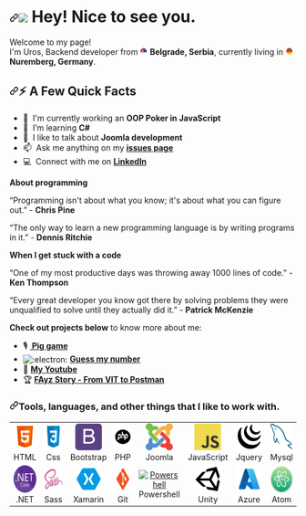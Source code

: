 <h1 dir="auto"><a id="user-content--hey-nice-to-see-you" class="anchor" aria-hidden="true" href="#-hey-nice-to-see-you"><svg class="octicon octicon-link" viewBox="0 0 16 16" version="1.1" width="16" height="16" aria-hidden="true"><path fill-rule="evenodd" d="M7.775 3.275a.75.75 0 001.06 1.06l1.25-1.25a2 2 0 112.83 2.83l-2.5 2.5a2 2 0 01-2.83 0 .75.75 0 00-1.06 1.06 3.5 3.5 0 004.95 0l2.5-2.5a3.5 3.5 0 00-4.95-4.95l-1.25 1.25zm-4.69 9.64a2 2 0 010-2.83l2.5-2.5a2 2 0 012.83 0 .75.75 0 001.06-1.06 3.5 3.5 0 00-4.95 0l-2.5 2.5a3.5 3.5 0 004.95 4.95l1.25-1.25a.75.75 0 00-1.06-1.06l-1.25 1.25a2 2 0 01-2.83 0z"></path></svg></a><a target="_blank" rel="noopener noreferrer" href="https://camo.githubusercontent.com/d3359cb00ab0b5ed8f2e1fe3fceb4fbaf3b614340f8c0db99c17b9f50b351770/68747470733a2f2f656d6f6a69732e736c61636b6d6f6a69732e636f6d2f656d6f6a69732f696d616765732f313533313834393433302f343234362f626c6f622d73756e676c61737365732e6769663f31353331383439343330"><img src="https://camo.githubusercontent.com/d3359cb00ab0b5ed8f2e1fe3fceb4fbaf3b614340f8c0db99c17b9f50b351770/68747470733a2f2f656d6f6a69732e736c61636b6d6f6a69732e636f6d2f656d6f6a69732f696d616765732f313533313834393433302f343234362f626c6f622d73756e676c61737365732e6769663f31353331383439343330" width="30" data-canonical-src="https://emojis.slackmojis.com/emojis/images/1531849430/4246/blob-sunglasses.gif?1531849430" style="max-width: 100%;"></a> Hey! Nice to see you.</h1>

<p dir="auto">Welcome to my page! <br> I'm Uros, Backend developer from <a target="_blank" rel="noopener noreferrer" href="https://camo.githubusercontent.com/810c0059ec880d3bf22c12f8ecd24d39ae1c9ee5d294cd397e6f414738d9cdd8/68747470733a2f2f63646e2d69636f6e732d706e672e666c617469636f6e2e636f6d2f3531322f3139372f3139373536302e706e67"><img src="https://raw.githubusercontent.com/Urke011/portfolio_imgs/main/img/icons8-serbia-48.png" width="13" data-canonical-src="https://cdn-icons-png.flaticon.com/512/197/197560.png" style="max-width: 100%;"></a> <b>Belgrade, Serbia</b>, currently living in <a target="_blank" rel="noopener noreferrer" href="https://camo.githubusercontent.com/d1d22e9d0d3c533b7f55c4b8fedb19b943e4c4bc3ac8056cc584b489cbd6e611/68747470733a2f2f63646e2d69636f6e732d706e672e666c617469636f6e2e636f6d2f3531322f3139372f3139373536342e706e67"><img src="https://raw.githubusercontent.com/Urke011/portfolio_imgs/main/img/icons8-germany-96.png" width="13" data-canonical-src="https://cdn-icons-png.flaticon.com/512/197/197564.png" style="max-width: 100%;"></a> <b>Nuremberg, Germany</b>. </p>


<h2 dir="auto"><a id="user-content-️-a-few-quick-facts" class="anchor" aria-hidden="true" href="#️-a-few-quick-facts"><svg class="octicon octicon-link" viewBox="0 0 16 16" version="1.1" width="16" height="16" aria-hidden="true"><path fill-rule="evenodd" d="M7.775 3.275a.75.75 0 001.06 1.06l1.25-1.25a2 2 0 112.83 2.83l-2.5 2.5a2 2 0 01-2.83 0 .75.75 0 00-1.06 1.06 3.5 3.5 0 004.95 0l2.5-2.5a3.5 3.5 0 00-4.95-4.95l-1.25 1.25zm-4.69 9.64a2 2 0 010-2.83l2.5-2.5a2 2 0 012.83 0 .75.75 0 001.06-1.06 3.5 3.5 0 00-4.95 0l-2.5 2.5a3.5 3.5 0 004.95 4.95l1.25-1.25a.75.75 0 00-1.06-1.06l-1.25 1.25a2 2 0 01-2.83 0z"></path></svg></a><g-emoji class="g-emoji" alias="zap" fallback-src="https://github.githubassets.com/images/icons/emoji/unicode/26a1.png">⚡️</g-emoji> A Few Quick Facts</h2>
<ul dir="auto">
<li><g-emoji class="g-emoji" alias="office" fallback-src="https://github.githubassets.com/images/icons/emoji/unicode/1f3e2.png">🏢</g-emoji> &nbsp;I'm currently working an  <strong>OOP Poker in JavaScript</strong></li>
<li><g-emoji class="g-emoji" alias="seedling" fallback-src="https://github.githubassets.com/images/icons/emoji/unicode/1f331.png">🌱</g-emoji> &nbsp;I’m learning <strong>C#</strong></li>
<li><g-emoji class="g-emoji" alias="speech_balloon" fallback-src="https://github.githubassets.com/images/icons/emoji/unicode/1f4ac.png">💬</g-emoji> &nbsp;I like to talk about <strong>Joomla development</strong></li>
<li><g-emoji class="g-emoji" alias="mailbox" fallback-src="https://github.githubassets.com/images/icons/emoji/unicode/1f4eb.png">📫</g-emoji> &nbsp;Ask me anything on my <strong><a href="https://github.com/Urke011/Urke011/issues" title="UrosRajkovic/issues">issues page</a></strong></li>
<li><g-emoji class="g-emoji" alias="computer" fallback-src="https://github.githubassets.com/images/icons/emoji/unicode/1f4bb.png">💻</g-emoji> &nbsp;Connect with me on <strong><a href="https://de.linkedin.com/in/uro%C5%A1-rajkovi%C4%87-1b153211b" title="Uros Rajkovic LinkedIn" rel="nofollow">LinkedIn</a></strong></li>
</ul>


<p dir="auto"><strong>About programming</strong></p>
<p dir="auto">“Programming isn't about what you know; it's about what you can figure out.”  - <strong>Chris Pine</strong></p>
<p dir="auto">“The only way to learn a new programming language is by writing programs in it.” - <strong>Dennis Ritchie</strong></p>



<p dir="auto"><strong>When I get stuck with a code</strong></p>
<p dir="auto">“One of my most productive days was throwing away 1000 lines of code.” - <strong>Ken Thompson</strong></p>
<p dir="auto">“Every great developer you know got there by solving problems they were unqualified to solve until they actually did it.” - <strong>Patrick McKenzie</strong></p>

<p dir="auto">
<strong>Check out projects below</strong> to know more </strong> about me:</p>

<ul dir="auto">
<li><g-emoji class="g-emoji" alias="studio_microphone" fallback-src="https://github.githubassets.com/images/icons/emoji/unicode/1f399.png">🎙️</g-emoji> <strong><a href="https://urke011.github.io/Pig-game/" rel="nofollow">&nbsp;Pig game</a></strong></li>
<li><img class="emoji" title=":electron:" alt=":electron:" src="https://github.githubassets.com/images/icons/emoji/electron.png" height="20" width="20" align="absmiddle"> <strong><a href="https://urke011.github.io/Guess-my-number/" rel="nofollow">Guess my number</a></strong></li>
<li><g-emoji class="g-emoji" alias="rocket" fallback-src="https://github.githubassets.com/images/icons/emoji/unicode/1f680.png">🚀</g-emoji> <strong><a href="https://github.com/Urke011/MyYoutube" rel="nofollow">My Youtube</a></strong></li>
<li><g-emoji class="g-emoji" alias="trophy" fallback-src="https://github.githubassets.com/images/icons/emoji/unicode/1f3c6.png">🏆</g-emoji> <strong><a href="https://fayz.in/stories/s/1522/0/?ckt_id=ZGL1ZGVk&amp;title=story_of_vinit_shahdeo" rel="nofollow">FAyz Story - From VIT to Postman</a></strong></li>
</ul>

<h3 dir="auto"><a id="user-content-things-i-code-with" class="anchor" aria-hidden="true" href="#things-i-code-with"><svg class="octicon octicon-link" viewBox="0 0 16 16" version="1.1" width="16" height="16" aria-hidden="true"><path fill-rule="evenodd" d="M7.775 3.275a.75.75 0 001.06 1.06l1.25-1.25a2 2 0 112.83 2.83l-2.5 2.5a2 2 0 01-2.83 0 .75.75 0 00-1.06 1.06 3.5 3.5 0 004.95 0l2.5-2.5a3.5 3.5 0 00-4.95-4.95l-1.25 1.25zm-4.69 9.64a2 2 0 010-2.83l2.5-2.5a2 2 0 012.83 0 .75.75 0 001.06-1.06 3.5 3.5 0 00-4.95 0l-2.5 2.5a3.5 3.5 0 004.95 4.95l1.25-1.25a.75.75 0 00-1.06-1.06l-1.25 1.25a2 2 0 01-2.83 0z"></path></svg></a>Tools, languages, and other things that I like to work with.</h3>

<table>
    <tbody>
    <tr>
        <td align="center" width="96">
            <a href="https://developer.mozilla.org/en-US/docs/Glossary/HTML5">
                <img src="https://raw.githubusercontent.com/Urke011/portfolio_imgs/50c4f88d54558220b16115bfb9b06fa691ac8dac/img/icons8-html-5.svg"
                     width="48" height="48" alt="Kubernetes" style="max-width: 100%;">
            </a>
            <br>HTML
        </td>
        <td align="center" width="96">
            <a href="https://developer.mozilla.org/en-US/docs/Web/CSS">
                <img src="https://raw.githubusercontent.com/Urke011/portfolio_imgs/1dec7fd022a0e3017c44b76ec69783a41730f1cc/img/icons8-css3.svg"
                     width="48" height="48" alt="Golang" style="max-width: 100%;">
            </a>
            <br>Css
        </td>
        <td align="center" width="96">
            <a href="https://getbootstrap.com/">
                <img src="https://raw.githubusercontent.com/Urke011/portfolio_imgs/704a3e273b21148a99e1c9372570cd10981b5ce7/img/bootstrap-plain.svg"
                     width="48" height="48" alt="TypeScript" style="max-width: 100%;">
            </a>
            <br>Bootstrap
        </td>
        <td align="center" width="96">
            <a href="https://www.php.net/">
                <img src="https://raw.githubusercontent.com/Urke011/portfolio_imgs/615e3085a6bee223b61102a47635688289cc737d/img/icons8-php-logo.svg"
                     width="48" height="48" alt="MySQL" style="max-width: 100%;">
            </a>
            <br>PHP
        </td>
        <td align="center" width="96">
            <a href="https://www.joomla.org/">
                <img src="https://raw.githubusercontent.com/Urke011/portfolio_imgs/bfa691664101538319b90724a5bbc9518a53772c/img/joomla.svg"
                     width="48" height="48" alt="Bootstrap" style="max-width: 100%;">
            </a>
            <br>Joomla
        </td>
        <td align="center" width="96">
            <a href="https://www.javascript.com/">
                <img src="https://raw.githubusercontent.com/Urke011/portfolio_imgs/704a3e273b21148a99e1c9372570cd10981b5ce7/img/javascript-original.svg"
                     width="48" height="48" alt="React" style="max-width: 100%;">
            </a>
            <br>JavaScript
        </td>
        <td align="center" width="96">
            <a href="https://jquery.com/">
                <img src="https://raw.githubusercontent.com/Urke011/portfolio_imgs/fb32796be0809b0f7c93777dfed1bf03132ca701/img/icons8-jquery.svg"
                     width="48" height="48" alt="JavaScript" style="max-width: 100%;">
            </a>
            <br>Jquery
        </td>
        <td align="center" width="96">
            <a href="https://www.mysql.com/">
                <img src="https://raw.githubusercontent.com/Urke011/portfolio_imgs/704a3e273b21148a99e1c9372570cd10981b5ce7/img/mysql-original.svg"
                     width="48" height="48" alt="Docker" style="max-width: 100%;">
            </a>
            <br>Mysql
        </td>
        <td align="center" width="96">
            <a href="https://docs.microsoft.com/en-us/dotnet/csharp/">
                <img src="https://raw.githubusercontent.com/Urke011/portfolio_imgs/704a3e273b21148a99e1c9372570cd10981b5ce7/img/csharp-original.svg"
                     width="48" height="48" alt="Jsonnet" data-canonical-src="https://jsonnet.org/img/isologo.svg"
                     style="max-width: 100%;">
            </a>
            <br>C#
        </td>
    </tr>
    <tr>
        <td align="center" width="96">
            <a href="https://dotnet.microsoft.com/en-us/">
                <img src="https://raw.githubusercontent.com/Urke011/portfolio_imgs/main/img/NET_Core_Logo.svg.png"
                     width="48" height="48" alt="RHEL" style="max-width: 100%;">
            </a>
            <br>.NET
        </td>
        <td align="center" width="96">
            <a href="https://sass-lang.com/">
                <img src="https://raw.githubusercontent.com/Urke011/portfolio_imgs/704a3e273b21148a99e1c9372570cd10981b5ce7/img/sass-original.svg"
                     width="48" height="48" alt="Sass" style="max-width: 100%;">
            </a>
            <br>Sass
        </td>
        <td align="center" width="96">
            <a href="https://dotnet.microsoft.com/en-us/apps/xamarin">
                <img src="https://raw.githubusercontent.com/Urke011/portfolio_imgs/91b7158a4b42589a6eabb8dc08bc5e169914aacd/icons8-xamarin.svg"
                     width="48" height="48" alt="Python" style="max-width: 100%;">
            </a>
            <br>Xamarin
        </td>
        <td align="center" width="96">
            <a href="https://git-scm.com/">
                <img src="https://raw.githubusercontent.com/Urke011/portfolio_imgs/8165e0ce23f1d55c3a4deb5f2f99e0191732ac50/img/icons8-git.svg"
                     width="48" height="48" alt="Debian" style="max-width: 100%;">
            </a>
            <br>Git
        </td>
        <td align="center" width="96">
            <a href="https://docs.microsoft.com/en-us/powershell/">
                <img src="https://raw.githubusercontent.com/PowerShell/PowerShell/master/assets/ps_black_128.svg"
                     width="48" height="48" alt="Powershell" style="max-width: 100%;">
            </a>
            <br>Powershell
        </td>
        <td align="center" width="96">
            <a href="https://unity.com/">
                <img src="https://raw.githubusercontent.com/Urke011/portfolio_imgs/b27c68aa78411ba19d3815ffd0b5bf6934f10667/img/icons8-einheit.svg"
                     width="48" height="48" alt="Grafana" style="max-width: 100%;">
            </a>
            <br>Unity
        </td>
        <td align="center" width="96">
            <a href="https://azure.microsoft.com/en-us/free/search/?&ef_id=Cj0KCQiAmpyRBhC-ARIsABs2EAqCXpgArE40vFZshNO5kf31F3p3nlpwvlZdwGlDHscgqejqOONeLWkaAiYlEALw_wcB:G:s&OCID=AID2200190_SEM_Cj0KCQiAmpyRBhC-ARIsABs2EAqCXpgArE40vFZshNO5kf31F3p3nlpwvlZdwGlDHscgqejqOONeLWkaAiYlEALw_wcB:G:s&gclid=Cj0KCQiAmpyRBhC-ARIsABs2EAqCXpgArE40vFZshNO5kf31F3p3nlpwvlZdwGlDHscgqejqOONeLWkaAiYlEALw_wcB">
                <img src="https://raw.githubusercontent.com/Urke011/portfolio_imgs/cd6af66f4c87af9abf77b52b6f5eabf556f45d6c/img/icons8-azurblau.svg"
                     width="48" height="48" alt="Prometheus" style="max-width: 100%;">
            </a>
            <br>Azure
        </td>
        <td align="center" width="96">
            <a href="https://atom.io/">
                <img src="https://raw.githubusercontent.com/Urke011/portfolio_imgs/704a3e273b21148a99e1c9372570cd10981b5ce7/img/atom-4.svg"
                     width="48" height="48" alt="C#" style="max-width: 100%;">
            </a>
            <br>Atom
        </td>
        <td align="center" width="96">
            <a href="https://www.blockchain.com/">
                <img src="https://raw.githubusercontent.com/Urke011/portfolio_imgs/main/img/569-5697661_icons-symbol-blockchain-bitcoin-cash-computer-clipart-block.png"
                     width="48" height="48" alt="Thanos" style="max-width: 100%;">
            </a>
            <br>Blockchain
        </td>
    </tr>
    </tbody>
</table>
